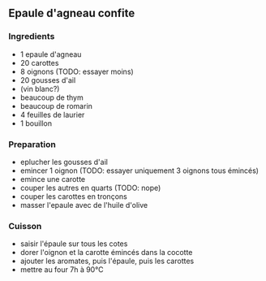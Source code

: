## Epaule d'agneau confite

### Ingredients

- 1 epaule d'agneau
- 20 carottes
- 8 oignons (TODO: essayer moins)
- 20 gousses d'ail
- (vin blanc?)
- beaucoup de thym
- beaucoup de romarin
- 4 feuilles de laurier
- 1 bouillon

### Preparation

- eplucher les gousses d'ail
- emincer 1 oignon (TODO: essayer uniquement 3 oignons tous émincés)
- emince une carotte
- couper les autres en quarts (TODO: nope)
- couper les carottes en tronçons
- masser l'epaule avec de l'huile d'olive

### Cuisson

- saisir l'épaule sur tous les cotes
- dorer l'oignon et la carotte émincés dans la cocotte
- ajouter les aromates, puis l'épaule, puis les carottes
- mettre au four 7h à 90°C
